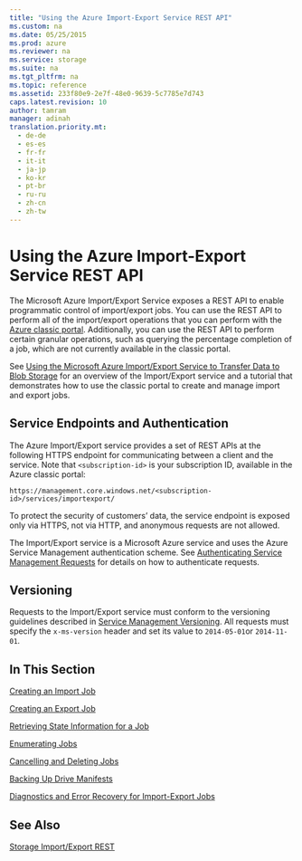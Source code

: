 ```yaml
---
title: "Using the Azure Import-Export Service REST API"
ms.custom: na
ms.date: 05/25/2015
ms.prod: azure
ms.reviewer: na
ms.service: storage
ms.suite: na
ms.tgt_pltfrm: na
ms.topic: reference
ms.assetid: 233f80e9-2e7f-48e0-9639-5c7785e7d743
caps.latest.revision: 10
author: tamram
manager: adinah
translation.priority.mt: 
  - de-de
  - es-es
  - fr-fr
  - it-it
  - ja-jp
  - ko-kr
  - pt-br
  - ru-ru
  - zh-cn
  - zh-tw
---
```

# Using the Azure Import-Export Service REST API
The Microsoft Azure Import/Export Service exposes a REST API to enable programmatic control of import/export jobs. You can use the REST API to perform all of the import/export operations that you can perform with the [Azure classic portal](http://www.windowsazure.com/). Additionally, you can use the REST API to perform certain granular operations, such as querying the percentage completion of a job, which are not currently available in the classic portal.  
  
 See [Using the Microsoft Azure Import/Export Service to Transfer Data to Blob Storage](http://go.microsoft.com/fwlink/?LinkID=329852&clcid=0x409) for an overview of the Import/Export service and a tutorial that demonstrates how to use the classic portal to create and manage import and export jobs.  
  
## Service Endpoints and Authentication  
 The Azure Import/Export service provides a set of REST APIs at the following HTTPS endpoint for communicating between a client and the service. Note that `<subscription-id>` is your subscription ID, available in the Azure classic portal:  
  
 `https://management.core.windows.net/<subscription-id>/services/importexport/`  
  
 To protect the security of customers’ data, the service endpoint is exposed only via HTTPS, not via HTTP, and anonymous requests are not allowed.  
  
 The Import/Export service is a Microsoft Azure service and uses the Azure Service Management authentication scheme. See [Authenticating Service Management Requests](https://msdn.microsoft.com/library/azure/ee460782.aspx) for details on how to authenticate requests.  
  
## Versioning  
 Requests to the Import/Export service must conform to the versioning guidelines described in [Service Management Versioning](assetId:///bb009293-529c-4793-b925-0f8701f337d2). All requests must specify the `x-ms-version` header and set its value to `2014-05-01`or `2014-11-01`.  
  
## In This Section  
 [Creating an Import Job](../importexport/Creating-an-Import-Job.md)  
  
 [Creating an Export Job](../importexport/Creating-an-Export-Job.md)  
  
 [Retrieving State Information for a Job](../importexport/Retrieving-State-Information-for-a-Job.md)  
  
 [Enumerating Jobs](../importexport/Enumerating-Jobs.md)  
  
 [Cancelling and Deleting Jobs](../importexport/Cancelling-and-Deleting-Jobs.md)  
  
 [Backing Up Drive Manifests](../importexport/Backing-Up-Drive-Manifests.md)  
  
 [Diagnostics and Error Recovery for Import-Export Jobs](../importexport/Diagnostics-and-Error-Recovery-for-Import-Export-Jobs.md)  
  
## See Also  
 [Storage Import/Export REST](../importexport/Storage-Import-Export-Service-REST-API-Reference.md)